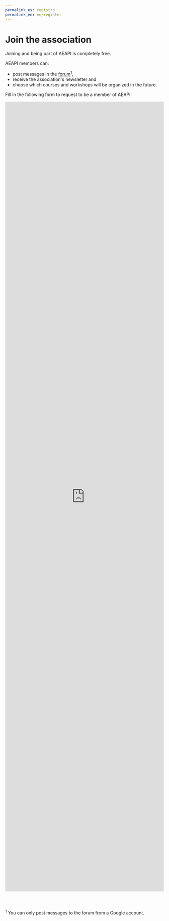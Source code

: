 ```yaml
---
permalink_es: registro
permalink_en: en/register
---
```

<style>
    #backgroundImage {
        background-image: url('assets/img/background_5.jpg');
    }

    iframe {
        margin-bottom: 3em;
    }
</style>

# Join the association

Joining and being part of AEAPI is completely free.

AEAPI members can:

* post messages in the [forum](en/forum)<sup>1</sup>,
* receive the association's newsletter and
* choose which courses and workshops will be organized in the future.

Fill in the following form to request to be a member of AEAPI.

<iframe src="https://docs.google.com/forms/d/e/1FAIpQLScW3IvE8mLVxkg2yK49gfsaswW07XtSq7IG5nYubxCFV3ODKw/viewform?embedded=true" width="100%" height="2500" frameborder="0" marginheight="0" marginwidth="0">Loading…</iframe>

<sup>1</sup> You can only post messages to the forum from a Google account.
